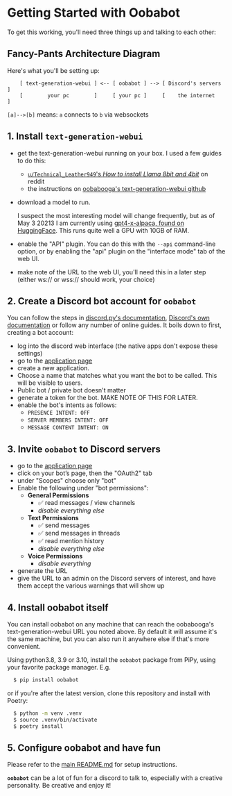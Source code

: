 
# Getting Started with Oobabot

To get this working, you'll need three things up and talking to each other:

## Fancy-Pants Architecture Diagram

Here's what you'll be setting up:

```none
    [ text-generation-webui ] <-- [ oobabot ] --> [ Discord's servers ]
    [        your pc        ]     [ your pc ]     [    the internet   ]
```

`[a]-->[b]` means: `a` connects to `b` via websockets

## 1. Install `text-generation-webui`

- get the text-generation-webui running on your box.  I used a few guides to do this:
  - [`u/Technical_Leather949`'s *How to install Llama 8bit and 4bit*](https://www.reddit.com/r/LocalLLaMA/comments/11o6o3f/how_to_install_llama_8bit_and_4bit/) on reddit
  - the instructions on [oobabooga's text-generation-webui github](https://github.com/oobabooga/text-generation-webui)

- download a model to run.

  I suspect the most interesting model will change frequently, but as of May 3 20213 I am currently using [gpt4-x-alpaca, found on HuggingFace](https://huggingface.co/chavinlo/gpt4-x-alpaca).  This runs quite well a GPU with 10GB of RAM.
- enable the "API" plugin.  You can do this with the `--api` command-line option, or by enabling the "api" plugin on the "interface mode" tab of the web UI.
- make note of the URL to the web UI, you'll need this in a later step (either ws:// or wss:// should work, your choice)

## 2. Create a Discord bot account for **`oobabot`**

You can follow the steps in [discord.py's documentation](https://discordpy.readthedocs.io/en/stable/discord.html),  [Discord's own documentation](https://discord.com/developers/docs/getting-started) or follow any number of online guides.
It boils down to first, creating a bot account:

- log into the discord web interface (the native apps don't expose these settings)
- go to the [application page](https://discord.com/developers/applications)
- create a new application.
- Choose a name that matches what you want the bot to be called.  This will be visible to users.
- Public bot / private bot doesn't matter
- generate a token for the bot.  MAKE NOTE OF THIS FOR LATER.
- enable the bot's intents as follows:
  - `PRESENCE INTENT: OFF`
  - `SERVER MEMBERS INTENT: OFF`
  - `MESSAGE CONTENT INTENT: ON`

## 3. Invite **`oobabot`** to Discord servers

- go to the [application page](https://discord.com/developers/applications)
- click on your bot’s page, then the "OAuth2" tab
- under "Scopes" choose only "bot"
- Enable the following under "bot permissions":
  - **General Permissions**
    - ✅ read messages / view channels
    - *disable everything else*
  - **Text Permissions**
    - ✅ send messages
    - ✅ send messages in threads
    - ✅ read mention history
    - *disable everything else*
  - **Voice Permissions**
    - *disable everything*
- generate the URL
- give the URL to an admin on the Discord servers of interest, and have them accept the various warnings that will show up

## 4. Install oobabot itself

You can install oobabot on any machine that can reach the oobabooga's text-generation-webui URL you noted above.  By default it will assume it's the same machine, but you can also run it anywhere else if that's more convenient.

Using python3.8, 3.9 or 3.10, install the `oobabot` package from PiPy, using your favorite package manager.  E.g.

```bash
  $ pip install oobabot
```

or if you're after the latest version, clone this repository and install with Poetry:
```bash
  $ python -m venv .venv
  $ source .venv/bin/activate
  $ poetry install
```

## 5. Configure oobabot and have fun

Please refer to the [main README.md](../README.md) for setup instructions.

**`oobabot`** can be a lot of fun for a discord to talk to, especially with a creative personality.  Be creative and enjoy it!
